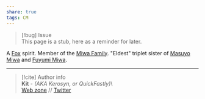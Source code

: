 ```yaml
---  
share: true  
tags: CM  
---  
```

> [!bug] Issue  
> This page is a stub, here as a reminder for later.  
  
A [Fox](../../World/Inhabitants/Fox) spirit. Member of the [Miwa Family](../../World/History%20&%20Events/Shinzen/Miwa%20Family). "Eldest" triplet sister of [Masuyo Miwa](./Masuyo%20Miwa) and [Fuyumi Miwa](./Fuyumi%20Miwa).  
  
-----  
> [!cite] Author info  
> **Kit** - *(AKA Kerosyn, or QuickFastly)*\  
> [Web zone](https://kitabe.link) // [Twitter](https://twitter.com/Kerosyn_)